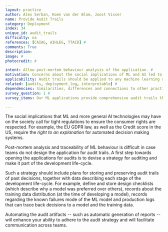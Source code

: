 ```yaml
---
layout: practice
author: Alex Serban, Koen van der Blom, Joost Visser
name: Provide Audit Trails
category: Deployment
index: 34
unique_id: audit_trails
difficulty: na
references: [CAIAG, AIHLEG, TTAID] #
comments: True
description:
image: #
photocredit: #

intent: Allow post-mortem behaviour analysis of the application. #
motivation: Concerns about the social implications of ML and AI led to a rising interest to regulate and audit applications. #
applicability: Audit trails should be applied to any machine learning application.  #
related: [audits, deployment_log, interpretable] #
dependencies: Similarities, differences and connections to other practices #
survey_question: 1 #
survey_items: Our ML applications provide comprehensive audit trails that allow critical assessment of model behaviour.

---
```


The social implications that ML and more general AI technologies may have on the society call for tight regulations to ensure the consumer rights are respected. For example, the EU GDPR law, as well as the Credit score in the US, require the *right to an explanation* for automated decision making systems.

Post-mortem analysis and traceability of ML behaviour is difficult in case teams do not design the application for audit trails.
A first step towards opening the applications for audits is to devise a strategy for auditing and make it part of the development life-cycle.

Such a strategy should include plans for storing and preserving audit trails of past decisions, together with data describing each stage of the development life-cycle.
For example, define and store design checklists (which describe why a model was preferred over others), records about the training data distribution (at the time of developing a model), records regarding the known failures mode of the ML model and production logs that can trace back decisions to a model and the training data.

Automating the audit artifacts -- such as automatic generation of reports -- will enhance your ability to adhere to the audit strategy and will facilitate communication across teams.
